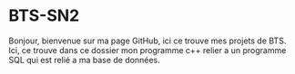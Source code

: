 # BTS-SN2

Bonjour, bienvenue sur ma page GitHub, ici ce trouve mes projets de BTS.
Ici, ce trouve dans ce dossier mon programme c++ relier a un programme SQL qui est relié a ma base de données.
